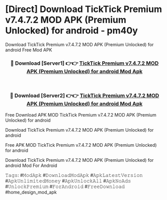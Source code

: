 # [Direct] Download TickTick Premium v7.4.7.2 MOD APK (Premium Unlocked) for android - pm40y
Download TickTick Premium v7.4.7.2 MOD APK (Premium Unlocked) for android Free Mod APK

<div align="center">
<h3>🔴 Download [Server1] 👉👉 <a href="https://apk-comot.site?title=TickTick_Premium_v7.4.7.2_MOD_APK_(Premium_Unlocked)_for_android">TickTick Premium v7.4.7.2 MOD APK (Premium Unlocked) for android Mod Apk</a></h3><br>

<h3>🔴 Download [Server2] 👉👉 <a href="https://apk-comot.site?title=TickTick_Premium_v7.4.7.2_MOD_APK_(Premium_Unlocked)_for_android">TickTick Premium v7.4.7.2 MOD APK (Premium Unlocked) for android Mod Apk</a></h3>
</div>


Free Download APK MOD TickTick Premium v7.4.7.2 MOD APK (Premium Unlocked) for android

Download TickTick Premium v7.4.7.2 MOD APK (Premium Unlocked) for android 

Free APK MOD TickTick Premium v7.4.7.2 MOD APK (Premium Unlocked) for android 

Download TickTick Premium v7.4.7.2 MOD APK (Premium Unlocked) for android Mod For Android

𝚃𝚊𝚐𝚜: #𝙼𝚘𝚍𝙰𝚙𝚔 #𝙳𝚘𝚠𝚗𝚕𝚘𝚊𝚍𝙼𝚘𝚍𝙰𝚙𝚔 #𝙰𝚙𝚔𝙻𝚊𝚝𝚎𝚜𝚝𝚅𝚎𝚛𝚜𝚒𝚘𝚗 #𝙰𝚙𝚔𝚄𝚗𝚕𝚒𝚖𝚒𝚝𝚎𝚍𝙼𝚘𝚗𝚎𝚢 #𝙰𝚙𝚔𝚄𝚗𝚕𝚘𝚌𝚔𝙰𝚕𝚕 #𝙰𝚙𝚔𝙽𝚘𝙰𝚍𝚜 #𝚄𝚗𝚕𝚘𝚌𝚔𝙿𝚛𝚎𝚖𝚒𝚞𝚖 #𝙵𝚘𝚛𝙰𝚗𝚍𝚛𝚘𝚒𝚍 #𝙵𝚛𝚎𝚎𝙳𝚘𝚠𝚗𝚕𝚘𝚊𝚍 #home_design_mod_apk